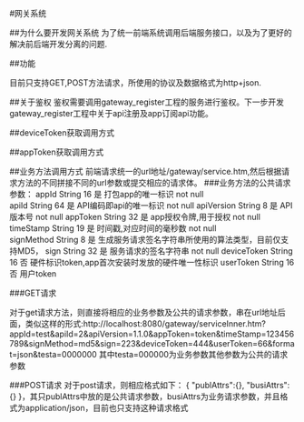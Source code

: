 #网关系统

##为什么要开发网关系统
为了统一前端系统调用后端服务接口，以及为了更好的解决前后端开发分离的问题.

##功能

目前只支持GET,POST方法请求，所使用的协议及数据格式为http+json.


##关于鉴权
鉴权需要调用gateway_register工程的服务进行鉴权。下一步开发gateway_register工程中关于api注册及app订阅api功能。

##deviceToken获取调用方式

##appToken获取调用方式




##业务方法调用方式
前端请求统一的url地址/gateway/service.htm,然后根据请求方法的不同拼接不同的url参数或提交相应的请求体。
###业务方法的公共请求参数：
	appId   String  16  是   打包app的唯一标识  not null    
	apiId   String  64  是   API编码即api的唯一标识 not null 
	apiVersion  String  8   是   API版本号 not null 
	appToken    String  32  是   app授权令牌,用于授权  not null      
	timeStamp   String  19  是   时间戳,对应时间的毫秒数 not null    
	signMethod  String  8   是   生成服务请求签名字符串所使用的算法类型，目前仅支持MD5， 
	sign    String  32  是   服务请求的签名字符串  not null 
	deviceToken String  16  否   硬件标识token,app首次安装时发放的硬件唯一性标识
	userToken   String  16  否   用户token

###GET请求

对于get请求方法，则直接将相应的业务参数及公共的请求参数，串在url地址后面，类似这样的形式:http://localhost:8080/gateway/serviceInner.htm?appId=test&apiId=2&apiVersion=1.1.0&appToken=token&timeStamp=123456789&signMethod=md5&sign=223&deviceToken=444&userToken=66&format=json&testa=0000000 其中testa=000000为业务参数其他参数为公共的请求参数

###POST请求
   对于post请求，则相应格式如下：
   { "publAttrs":{}, "busiAttrs":{} }，其只publAttrs中放的是公共请求参数，busiAttrs为业务请求参数，并且格式为application/json，目前也只支持这种请求格式



